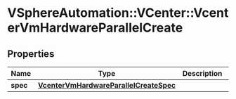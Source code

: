 # VSphereAutomation::VCenter::VcenterVmHardwareParallelCreate

## Properties
Name | Type | Description | Notes
------------ | ------------- | ------------- | -------------
**spec** | [**VcenterVmHardwareParallelCreateSpec**](VcenterVmHardwareParallelCreateSpec.md) |  | 


